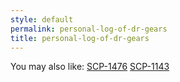 ```yaml
---
style: default
permalink: personal-log-of-dr-gears
title: personal-log-of-dr-gears
---
```

You may also like:
[SCP-1476](http://scp-wiki.net/scp-1476)
[SCP-1143](http://scp-wiki.net/scp-1143)